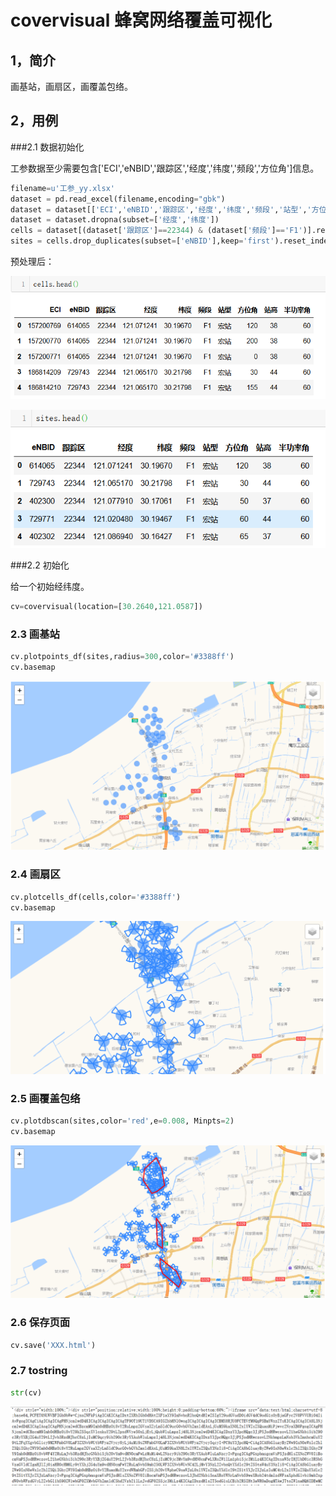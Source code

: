 

# covervisual 蜂窝网络覆盖可视化

## 1，简介
画基站，画扇区，画覆盖包络。

## 2，用例
###2.1 数据初始化

工参数据至少需要包含['ECI','eNBID','跟踪区','经度','纬度','频段','方位角']信息。

```python
filename=u'工参_yy.xlsx'
dataset = pd.read_excel(filename,encoding="gbk")
dataset = dataset[['ECI','eNBID','跟踪区','经度','纬度','频段','站型','方位角','站高','半功率角']]
dataset = dataset.dropna(subset=['经度','纬度'])
cells = dataset[(dataset['跟踪区']==22344) & (dataset['频段']=='F1')].reset_index().drop(['index'],axis=1)
sites = cells.drop_duplicates(subset=['eNBID'],keep='first').reset_index().drop(['index','ECI'],axis=1)
```

预处理后：

![1568966228581](https://github.com/kuki-gs/covervisual/blob/master/1.png)

![1568966259413](https://github.com/kuki-gs/covervisual/blob/master/2.png)

###2.2 初始化

给一个初始经纬度。

```python
cv=covervisual(location=[30.2640,121.0587])
```

### 2.3 画基站

```python
cv.plotpoints_df(sites,radius=300,color='#3388ff')
cv.basemap
```

![1568966555891](https://github.com/kuki-gs/covervisual/blob/master/3.png)

### 2.4 画扇区

```python
cv.plotcells_df(cells,color='#3388ff')
cv.basemap
```

![1568966620678](https://github.com/kuki-gs/covervisual/blob/master/4.png)

### 2.5 画覆盖包络

```python
cv.plotdbscan(sites,color='red',e=0.008, Minpts=2)
cv.basemap
```

![1568966662262](https://github.com/kuki-gs/covervisual/blob/master/5.png)

### 2.6 保存页面

```python
cv.save('XXX.html')
```

### 2.7 tostring

```python
str(cv)
```

![1568966803536](https://github.com/kuki-gs/covervisual/blob/master/6.png)
